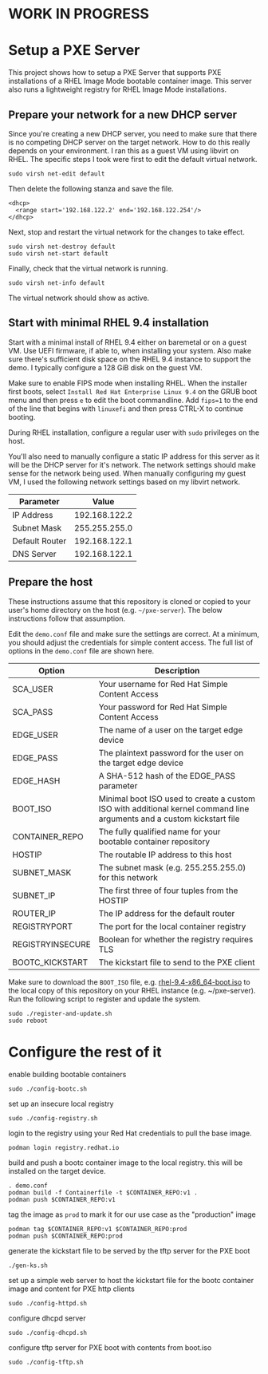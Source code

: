 # WORK IN PROGRESS
# Setup a PXE Server
This project shows how to setup a PXE Server that supports PXE
installations of a RHEL Image Mode bootable container image. This server
also runs a lightweight registry for RHEL Image Mode installations.

## Prepare your network for a new DHCP server
Since you're creating a new DHCP server, you need to make sure that there
is no competing DHCP server on the target network. How to do this really
depends on your environment. I ran this as a guest VM using libvirt on
RHEL. The specific steps I took were first to edit the default virtual
network.

    sudo virsh net-edit default

Then delete the following stanza and save the file.

    <dhcp>
      <range start='192.168.122.2' end='192.168.122.254'/>
    </dhcp>

Next, stop and restart the virtual network for the changes to take effect.

    sudo virsh net-destroy default
    sudo virsh net-start default

Finally, check that the virtual network is running.

    sudo virsh net-info default

The virtual network should show as active.

## Start with minimal RHEL 9.4 installation
Start with a minimal install of RHEL 9.4 either on baremetal or on a guest
VM. Use UEFI firmware, if able to, when installing your system. Also
make sure there's sufficient disk space on the RHEL 9.4 instance to
support the demo. I typically configure a 128 GiB disk on the guest VM.

Make sure to enable FIPS mode when installing RHEL. When the installer
first boots, select `Install Red Hat Enterprise Linux 9.4` on the GRUB
boot menu and then press `e` to edit the boot commandline. Add `fips=1`
to the end of the line that begins with `linuxefi` and then press CTRL-X
to continue booting.

During RHEL installation, configure a regular user with `sudo` privileges
on the host.

You'll also need to manually configure a static IP address for this server
as it will be the DHCP server for it's network. The network settings
should make sense for the network being used. When manually configuring
my guest VM, I used the following network settings based on my libvirt
network.

| Parameter | Value |
| --------- | ----- |
| IP Address | 192.168.122.2 |
| Subnet Mask | 255.255.255.0 |
| Default Router | 192.168.122.1 |
| DNS Server | 192.168.122.1 |

## Prepare the host
These instructions assume that this repository is cloned or copied to
your user's home directory on the host (e.g. `~/pxe-server`). The below
instructions follow that assumption.

Edit the `demo.conf` file and make sure the settings are correct. At a
minimum, you should adjust the credentials for simple content access.
The full list of options in the `demo.conf` file are shown here.

| Option           | Description |
| ---------------- | ----------- |
| SCA_USER         | Your username for Red Hat Simple Content Access |
| SCA_PASS         | Your password for Red Hat Simple Content Access |
| EDGE_USER        | The name of a user on the target edge device |
| EDGE_PASS        | The plaintext password for the user on the target edge device |
| EDGE_HASH        | A SHA-512 hash of the EDGE_PASS parameter |
| BOOT_ISO         | Minimal boot ISO used to create a custom ISO with additional kernel command line arguments and a custom kickstart file |
| CONTAINER_REPO   | The fully qualified name for your bootable container repository |
| HOSTIP           | The routable IP address to this host |
| SUBNET_MASK      | The subnet mask (e.g. 255.255.255.0) for this network |
| SUBNET_IP        | The first three of four tuples from the HOSTIP |
| ROUTER_IP        | The IP address for the default router |
| REGISTRYPORT     | The port for the local container registry |
| REGISTRYINSECURE | Boolean for whether the registry requires TLS |
| BOOTC_KICKSTART  | The kickstart file to send to the PXE client |

Make sure to download the `BOOT_ISO` file, e.g.
[rhel-9.4-x86_64-boot.iso](https://access.redhat.com/downloads/content/rhel)
to the local copy of this repository on your RHEL instance
(e.g. ~/pxe-server). Run the following script to register and update
the system.

    sudo ./register-and-update.sh
    sudo reboot

# Configure the rest of it
enable building bootable containers

    sudo ./config-bootc.sh

set up an insecure local registry

    sudo ./config-registry.sh

login to the registry using your Red Hat credentials to pull the base
image.

    podman login registry.redhat.io

build and push a bootc container image to the local registry. this will
be installed on the target device.

    . demo.conf
    podman build -f Containerfile -t $CONTAINER_REPO:v1 .
    podman push $CONTAINER_REPO:v1

tag the image as `prod` to mark it for our use case as the "production" image

    podman tag $CONTAINER_REPO:v1 $CONTAINER_REPO:prod
    podman push $CONTAINER_REPO:prod

generate the kickstart file to be served by the tftp server for the PXE boot

    ./gen-ks.sh

set up a simple web server to host the kickstart file for the bootc container image and content for PXE http clients

    sudo ./config-httpd.sh

configure dhcpd server

    sudo ./config-dhcpd.sh

configure tftp server for PXE boot with contents from boot.iso

    sudo ./config-tftp.sh

